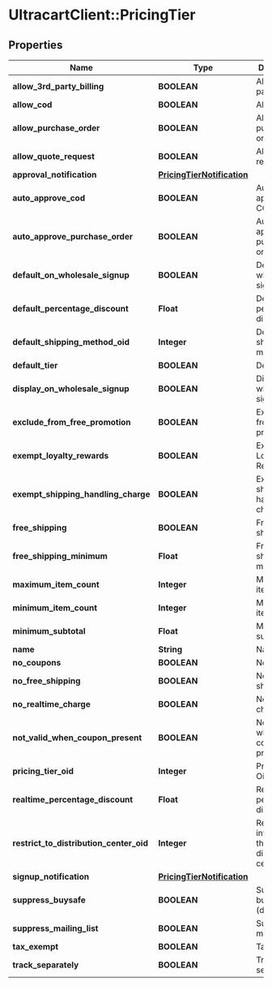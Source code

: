 # UltracartClient::PricingTier

## Properties
Name | Type | Description | Notes
------------ | ------------- | ------------- | -------------
**allow_3rd_party_billing** | **BOOLEAN** | Allow 3rd party billing | [optional] 
**allow_cod** | **BOOLEAN** | Allow COD | [optional] 
**allow_purchase_order** | **BOOLEAN** | Allow purchase order | [optional] 
**allow_quote_request** | **BOOLEAN** | Allow quote request | [optional] 
**approval_notification** | [**PricingTierNotification**](PricingTierNotification.md) |  | [optional] 
**auto_approve_cod** | **BOOLEAN** | Auto approve COD | [optional] 
**auto_approve_purchase_order** | **BOOLEAN** | Auto approve purchase order | [optional] 
**default_on_wholesale_signup** | **BOOLEAN** | Default on wholesale signup | [optional] 
**default_percentage_discount** | **Float** | Default percentage discount | [optional] 
**default_shipping_method_oid** | **Integer** | Default shipping method oid | [optional] 
**default_tier** | **BOOLEAN** | Default tier | [optional] 
**display_on_wholesale_signup** | **BOOLEAN** | Display on wholesale signup | [optional] 
**exclude_from_free_promotion** | **BOOLEAN** | Exclude from free promotion | [optional] 
**exempt_loyalty_rewards** | **BOOLEAN** | Exempt from Loyalty Rewards | [optional] 
**exempt_shipping_handling_charge** | **BOOLEAN** | Exempt shipping handling charge | [optional] 
**free_shipping** | **BOOLEAN** | Free shipping | [optional] 
**free_shipping_minimum** | **Float** | Free shipping minimum | [optional] 
**maximum_item_count** | **Integer** | Maximum item count | [optional] 
**minimum_item_count** | **Integer** | Minimum item count | [optional] 
**minimum_subtotal** | **Float** | Minimum subtotal | [optional] 
**name** | **String** | Name | [optional] 
**no_coupons** | **BOOLEAN** | No coupons | [optional] 
**no_free_shipping** | **BOOLEAN** | No free shipping | [optional] 
**no_realtime_charge** | **BOOLEAN** | No realtime charge | [optional] 
**not_valid_when_coupon_present** | **BOOLEAN** | Not valid when coupon present | [optional] 
**pricing_tier_oid** | **Integer** | Pricing Tier Oid | [optional] 
**realtime_percentage_discount** | **Float** | Realtime percentage discount | [optional] 
**restrict_to_distribution_center_oid** | **Integer** | Restrict inventory to this distribution center oid | [optional] 
**signup_notification** | [**PricingTierNotification**](PricingTierNotification.md) |  | [optional] 
**suppress_buysafe** | **BOOLEAN** | Suppress buySAFE (deprecated) | [optional] 
**suppress_mailing_list** | **BOOLEAN** | Suppress mailing list | [optional] 
**tax_exempt** | **BOOLEAN** | Tax Exempt | [optional] 
**track_separately** | **BOOLEAN** | Track separately | [optional] 


